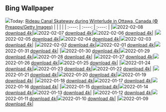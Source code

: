 ## Bing Wallpaper
![](./wallpaper/2022-02-08.jpg)Today: [Rideau Canal Skateway during Winterlude in Ottawa, Canada (© Preappy/Getty Images)](./wallpaper/2022-02-08.jpg)
|      |      |      |
| :----: | :----: | :----: |
|![](./wallpaper/2022-02-08_sm.jpg)2022-02-08 [download 4k](./wallpaper/2022-02-08.jpg)|![](./wallpaper/2022-02-07_sm.jpg)2022-02-07 [download 4k](./wallpaper/2022-02-07.jpg)|![](./wallpaper/2022-02-06_sm.jpg)2022-02-06 [download 4k](./wallpaper/2022-02-06.jpg)|
|![](./wallpaper/2022-02-05_sm.jpg)2022-02-05 [download 4k](./wallpaper/2022-02-05.jpg)|![](./wallpaper/2022-02-04_sm.jpg)2022-02-04 [download 4k](./wallpaper/2022-02-04.jpg)|![](./wallpaper/2022-02-03_sm.jpg)2022-02-03 [download 4k](./wallpaper/2022-02-03.jpg)|
|![](./wallpaper/2022-02-02_sm.jpg)2022-02-02 [download 4k](./wallpaper/2022-02-02.jpg)|![](./wallpaper/2022-02-01_sm.jpg)2022-02-01 [download 4k](./wallpaper/2022-02-01.jpg)|![](./wallpaper/2022-01-31_sm.jpg)2022-01-31 [download 4k](./wallpaper/2022-01-31.jpg)|
|![](./wallpaper/2022-01-30_sm.jpg)2022-01-30 [download 4k](./wallpaper/2022-01-30.jpg)|![](./wallpaper/2022-01-29_sm.jpg)2022-01-29 [download 4k](./wallpaper/2022-01-29.jpg)|![](./wallpaper/2022-01-28_sm.jpg)2022-01-28 [download 4k](./wallpaper/2022-01-28.jpg)|
|![](./wallpaper/2022-01-27_sm.jpg)2022-01-27 [download 4k](./wallpaper/2022-01-27.jpg)|![](./wallpaper/2022-01-26_sm.jpg)2022-01-26 [download 4k](./wallpaper/2022-01-26.jpg)|![](./wallpaper/2022-01-25_sm.jpg)2022-01-25 [download 4k](./wallpaper/2022-01-25.jpg)|
|![](./wallpaper/2022-01-24_sm.jpg)2022-01-24 [download 4k](./wallpaper/2022-01-24.jpg)|![](./wallpaper/2022-01-23_sm.jpg)2022-01-23 [download 4k](./wallpaper/2022-01-23.jpg)|![](./wallpaper/2022-01-22_sm.jpg)2022-01-22 [download 4k](./wallpaper/2022-01-22.jpg)|
|![](./wallpaper/2022-01-21_sm.jpg)2022-01-21 [download 4k](./wallpaper/2022-01-21.jpg)|![](./wallpaper/2022-01-20_sm.jpg)2022-01-20 [download 4k](./wallpaper/2022-01-20.jpg)|![](./wallpaper/2022-01-19_sm.jpg)2022-01-19 [download 4k](./wallpaper/2022-01-19.jpg)|
|![](./wallpaper/2022-01-18_sm.jpg)2022-01-18 [download 4k](./wallpaper/2022-01-18.jpg)|![](./wallpaper/2022-01-17_sm.jpg)2022-01-17 [download 4k](./wallpaper/2022-01-17.jpg)|![](./wallpaper/2022-01-16_sm.jpg)2022-01-16 [download 4k](./wallpaper/2022-01-16.jpg)|
|![](./wallpaper/2022-01-15_sm.jpg)2022-01-15 [download 4k](./wallpaper/2022-01-15.jpg)|![](./wallpaper/2022-01-14_sm.jpg)2022-01-14 [download 4k](./wallpaper/2022-01-14.jpg)|![](./wallpaper/2022-01-13_sm.jpg)2022-01-13 [download 4k](./wallpaper/2022-01-13.jpg)|
|![](./wallpaper/2022-01-12_sm.jpg)2022-01-12 [download 4k](./wallpaper/2022-01-12.jpg)|![](./wallpaper/2022-01-11_sm.jpg)2022-01-11 [download 4k](./wallpaper/2022-01-11.jpg)|![](./wallpaper/2022-01-10_sm.jpg)2022-01-10 [download 4k](./wallpaper/2022-01-10.jpg)|
|![](./wallpaper/2022-01-09_sm.jpg)2022-01-09 [download 4k](./wallpaper/2022-01-09.jpg)|